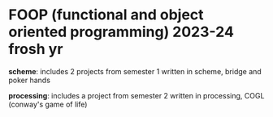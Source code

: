 # FOOP (functional and object oriented programming) 2023-24 frosh yr

**scheme**: includes 2 projects from semester 1 written in scheme, bridge and poker hands

**processing**: includes a project from semester 2 written in processing, COGL (conway's game of life)
